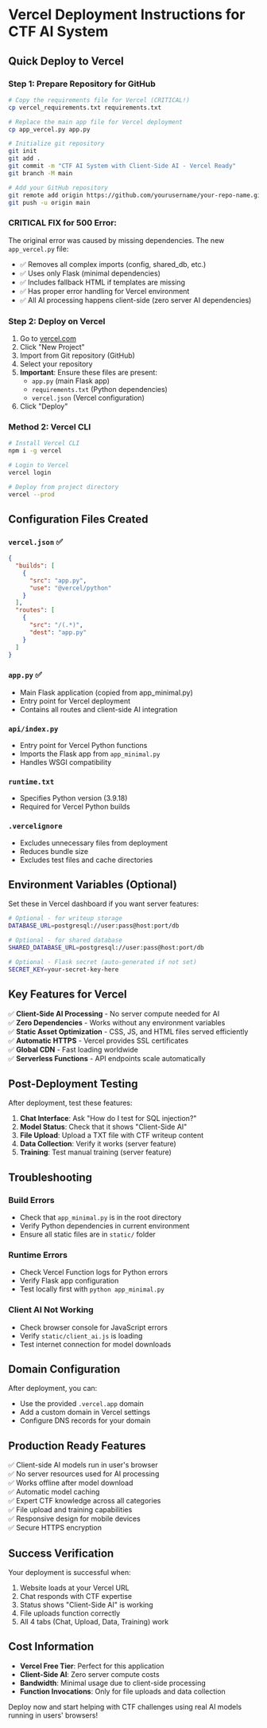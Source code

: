 # Vercel Deployment Instructions for CTF AI System

## Quick Deploy to Vercel

### Step 1: Prepare Repository for GitHub
```bash
# Copy the requirements file for Vercel (CRITICAL!)
cp vercel_requirements.txt requirements.txt

# Replace the main app file for Vercel deployment
cp app_vercel.py app.py

# Initialize git repository
git init
git add .
git commit -m "CTF AI System with Client-Side AI - Vercel Ready"
git branch -M main

# Add your GitHub repository
git remote add origin https://github.com/yourusername/your-repo-name.git
git push -u origin main
```

### CRITICAL FIX for 500 Error:
The original error was caused by missing dependencies. The new `app_vercel.py` file:
- ✅ Removes all complex imports (config, shared_db, etc.)
- ✅ Uses only Flask (minimal dependencies) 
- ✅ Includes fallback HTML if templates are missing
- ✅ Has proper error handling for Vercel environment
- ✅ All AI processing happens client-side (zero server AI dependencies)

### Step 2: Deploy on Vercel
1. Go to [vercel.com](https://vercel.com)
2. Click "New Project"
3. Import from Git repository (GitHub)
4. Select your repository
5. **Important**: Ensure these files are present:
   - `app.py` (main Flask app)
   - `requirements.txt` (Python dependencies)
   - `vercel.json` (Vercel configuration)
6. Click "Deploy"

### Method 2: Vercel CLI
```bash
# Install Vercel CLI
npm i -g vercel

# Login to Vercel
vercel login

# Deploy from project directory
vercel --prod
```

## Configuration Files Created

### `vercel.json` ✅
```json
{
  "builds": [
    {
      "src": "app.py",
      "use": "@vercel/python"
    }
  ],
  "routes": [
    {
      "src": "/(.*)",
      "dest": "app.py"
    }
  ]
}
```

### `app.py` ✅
- Main Flask application (copied from app_minimal.py)
- Entry point for Vercel deployment
- Contains all routes and client-side AI integration

### `api/index.py`
- Entry point for Vercel Python functions
- Imports the Flask app from `app_minimal.py`
- Handles WSGI compatibility

### `runtime.txt`
- Specifies Python version (3.9.18)
- Required for Vercel Python builds

### `.vercelignore`
- Excludes unnecessary files from deployment
- Reduces bundle size
- Excludes test files and cache directories

## Environment Variables (Optional)

Set these in Vercel dashboard if you want server features:

```bash
# Optional - for writeup storage
DATABASE_URL=postgresql://user:pass@host:port/db

# Optional - for shared database
SHARED_DATABASE_URL=postgresql://user:pass@host:port/db

# Optional - Flask secret (auto-generated if not set)
SECRET_KEY=your-secret-key-here
```

## Key Features for Vercel

✅ **Client-Side AI Processing** - No server compute needed for AI  
✅ **Zero Dependencies** - Works without any environment variables  
✅ **Static Asset Optimization** - CSS, JS, and HTML files served efficiently  
✅ **Automatic HTTPS** - Vercel provides SSL certificates  
✅ **Global CDN** - Fast loading worldwide  
✅ **Serverless Functions** - API endpoints scale automatically  

## Post-Deployment Testing

After deployment, test these features:

1. **Chat Interface**: Ask "How do I test for SQL injection?"
2. **Model Status**: Check that it shows "Client-Side AI"
3. **File Upload**: Upload a TXT file with CTF writeup content
4. **Data Collection**: Verify it works (server feature)
5. **Training**: Test manual training (server feature)

## Troubleshooting

### Build Errors
- Check that `app_minimal.py` is in the root directory
- Verify Python dependencies in current environment
- Ensure all static files are in `static/` folder

### Runtime Errors
- Check Vercel Function logs for Python errors
- Verify Flask app configuration
- Test locally first with `python app_minimal.py`

### Client AI Not Working
- Check browser console for JavaScript errors
- Verify `static/client_ai.js` is loading
- Test internet connection for model downloads

## Domain Configuration

After deployment, you can:
- Use the provided `.vercel.app` domain
- Add a custom domain in Vercel settings
- Configure DNS records for your domain

## Production Ready Features

✅ Client-side AI models run in user's browser  
✅ No server resources used for AI processing  
✅ Works offline after model download  
✅ Automatic model caching  
✅ Expert CTF knowledge across all categories  
✅ File upload and training capabilities  
✅ Responsive design for mobile devices  
✅ Secure HTTPS encryption  

## Success Verification

Your deployment is successful when:
1. Website loads at your Vercel URL
2. Chat responds with CTF expertise
3. Status shows "Client-Side AI" is working
4. File uploads function correctly
5. All 4 tabs (Chat, Upload, Data, Training) work

## Cost Information

- **Vercel Free Tier**: Perfect for this application
- **Client-Side AI**: Zero server compute costs
- **Bandwidth**: Minimal usage due to client-side processing
- **Function Invocations**: Only for file uploads and data collection

Deploy now and start helping with CTF challenges using real AI models running in users' browsers!